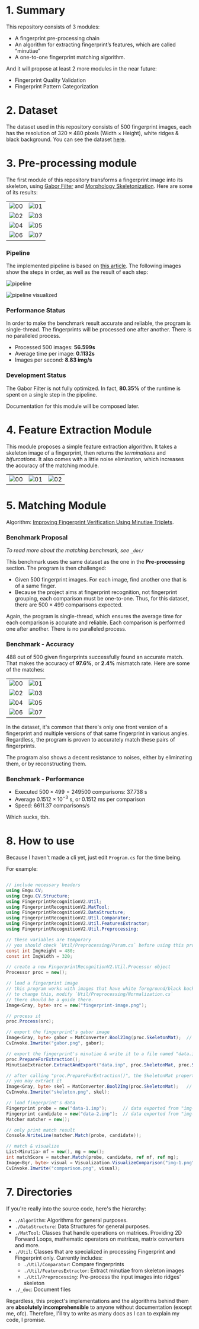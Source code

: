 
# 1. Summary

This repository consists of 3 modules:

- A fingerprint pre-processing chain
- An algorithm for extracting fingerprint’s features, which are called “minutiae”
- A one-to-one fingerprint matching algorithm. 

And it will propose at least 2 more modules in the near future:

- Fingerprint Quality Validation
- Fingerprint Pattern Categorization 

# 2. Dataset

The dataset used in this repository consists of 500 fingerprint images, each has the resolution of $320 \times 480$ pixels (Width $\times$ Height), white ridges & black background. You can see the dataset [here](https://drive.google.com/file/d/1kN5-_hYckyTowcTlNFRye7VB1JJX8z5a/view?usp=share_link).

# 3. Pre-processing module

The first module of this repository transforms a fingerprint image into its skeleton, using [Gabor Filter](https://en.wikipedia.org/wiki/Gabor_filter) and [Morphology Skeletonization](https://homepages.inf.ed.ac.uk/rbf/HIPR2/skeleton.htm). Here are some of its results:

|                                            |                                            |
|------------------------------------------- | ------------------------------------------ |
| ![00](_doc/images/preproc-showcase-00.png) | ![01](_doc/images/preproc-showcase-01.png) |
| ![02](_doc/images/preproc-showcase-02.png) | ![03](_doc/images/preproc-showcase-03.png) |
| ![04](_doc/images/preproc-showcase-04.png) | ![05](_doc/images/preproc-showcase-05.png) |
| ![06](_doc/images/preproc-showcase-06.png) | ![07](_doc/images/preproc-showcase-07.png) |

### Pipeline

The implemented pipeline is based on [this article](https://airccj.org/CSCP/vol7/csit76809.pdf). The following images show the steps in order, as well as the result of each step:

![pipeline](_doc/images/preproc-pipeline.png)

![pipeline visualized](_doc/images/preproc-pipeline-visualization.png)

### Performance Status

In order to make the benchmark result accurate and reliable, the program is single-thread. The fingerprints will be processed one after another. There is no paralleled process.

- Processed 500 images: **56.599s**
- Average time per image: **0.1132s**
- Images per second: **8.83 img/s**

### Development Status

The Gabor Filter is not fully optimized. In fact, **80.35%** of the runtime is spent on a single step in the pipeline.

Documentation for this module will be composed later.

# 4. Feature Extraction Module

This module proposes a simple feature extraction algorithm. It takes a skeleton image of a fingerprint, then returns the *terminations* and *bifurcations*. It also comes with a little noise elimination, which increases the accuracy of the matching module.

|     |     |     |
| --- | --- | --- |
| ![00](_doc/images/ext-showcase-00.png) | ![01](_doc/images/ext-showcase-01.png) | ![02](_doc/images/ext-showcase-02.png) |

# 5. Matching Module

Algorithm: [Improving Fingerprint Verification Using Minutiae Triplets](https://doi.org/10.3390/s120303418).

### Benchmark Proposal

*To read more about the matching benchmark, see `_doc/`*

This benchmark uses the same dataset as the one in the **Pre-processing** section. The program is then challenged:

- Given $500$ fingerprint images. For each image, find another one that is of a same finger.
- Because the project aims at fingerprint recognition, not fingerprint grouping, each comparison must be one-to-one. Thus, for this dataset, there are $500 \times 499$ comparisons expected.

Again, the program is single-thread, which ensures the average time for each comparison is accurate and reliable. Each comparison is performed one after another. There is no paralleled process.

### Benchmark - Accuracy

488 out of 500 given fingerprints successfully found an accurate match. That makes the accuracy of **97.6%**, or **2.4%** mismatch rate. Here are some of the matches:

|                                        |                                        |
| -------------------------------------- | -------------------------------------- |
| ![00](_doc/images/cmp-showcase-00.png) | ![01](_doc/images/cmp-showcase-01.png) |
| ![02](_doc/images/cmp-showcase-02.png) | ![03](_doc/images/cmp-showcase-03.png) |
| ![04](_doc/images/cmp-showcase-04.png) | ![05](_doc/images/cmp-showcase-05.png) |
| ![06](_doc/images/cmp-showcase-06.png) | ![07](_doc/images/cmp-showcase-07.png) |

In the dataset, it's common that there's only one front version of a fingerprint and multiple versions of that same fingerprint in various angles. Regardless, the program is proven to accurately match these pairs of fingerprints.

The program also shows a decent resistance to noises, either by eliminating them, or by reconstructing them.

### Benchmark - Performance

- Executed $500 \times 499 = 249500$ comparisons: $37.738$ s
- Average $0.1512 \times 10^{-3}$ s, or $0.1512$ ms per comparison
- Speed: $6611.37$ comparisons/s

Which sucks, tbh.

# 8. How to use

Because I haven't made a cli yet, just edit `Program.cs` for the time being.

For example:

```C#

// include necessary headers
using Emgu.CV;
using Emgu.CV.Structure;
using FingerprintRecognitionV2.Util;
using FingerprintRecognitionV2.MatTool;
using FingerprintRecognitionV2.DataStructure;
using FingerprintRecognitionV2.Util.Comparator;
using FingerprintRecognitionV2.Util.FeaturesExtractor;
using FingerprintRecognitionV2.Util.Preprocessing;

// these variables are temporary
// you should check `Util/Preprocessing/Param.cs` before using this program
const int ImgHeight = 480;
const int ImgWidth = 320;

// create a new FingerprintRecognitionV2.Util.Processor object
Processor proc = new();

// load a fingerprint image
// this program works with images that have white foreground/black background as default
// to change this, modify `Util/Preprocessing/Normalization.cs`
// there should be a guide there.
Image<Gray, byte> src = new("fingerprint-image.png");

// process it
proc.Process(src);

// export the fingerprint's gabor image
Image<Gray, byte> gabor = MatConverter.Bool2Img(proc.SkeletonMat);  // not yet a skeleton
CvInvoke.Imwrite("gabor.png", gabor);

// export the fingerprint's minutiae & write it to a file named "data.inp"
proc.PrepareForExtraction();
MinutiaeExtractor.ExtractAndExport("data.inp", proc.SkeletonMat, proc.SegmentMsk);

// after calling "proc.PrepareForExtraction()", the SkeletonMat property becomes a Skeleton Image
// you may extract it
Image<Gray, byte> skel = MatConverter.Bool2Img(proc.SkeletonMat);   // now it's a skeleton
CvInvoke.Imwrite("skeleton.png", skel);

// load fingerprint's data
Fingerprint probe = new("data-1.inp");      // data exported from "img-1.png"
Fingerprint candidate = new("data-2.inp");  // data exported from "img-2.png"
Matcher matcher = new();

// only print match result
Console.WriteLine(matcher.Match(probe, candidate));

// match & visualize
List<Minutia> mf = new(), mg = new();
int matchScore = matcher.Match(probe, candidate, ref mf, ref mg);
Image<Bgr, byte> visual = Visualization.VisualizeComparison("img-1.png", "img-2.png", ImgHeight, ImgWidth, mf, mg);
CvInvoke.Imwrite("comparison.png", visual);

```

# 7. Directories

If you're really into the source code, here's the hierarchy:

- `./Algorithm`: Algorithms for general purposes.
- `./DataStructure`: Data Structures for general purposes.
- `./MatTool`: Classes that handle operations on matrices. Providing 2D Forward Loops, mathematic operators on matrices, matrix converters and more.
- `./Util`: Classes that are specialized in processing Fingerprint and Fingerprint only. Currently includes:
    - `./Util/Comparator`: Compare fingerprints
    - `./Util/FeaturesExtractor`: Extract minutiae from skeleton images
    - `./Util/Preprocessing`: Pre-process the input images into ridges' skeleton
- `./_doc`: Document files

Regardless, this project's implementations and the algorithms behind them are **absolutely incomprehensible** to anyone without documentation (except me, ofc). Therefore, I'll try to write as many docs as I can to explain my code, I promise.
